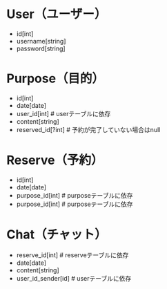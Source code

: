 # User（ユーザー）
- id[int]
- username[string]
- password[string]

# Purpose（目的）
- id[int]
- date[date]
- user_id[int] # userテーブルに依存
- content[string]
- reserved_id[?int] # 予約が完了していない場合はnull

# Reserve（予約）
- id[int]
- date[date]
- purpose_id[int] # purposeテーブルに依存
- purpose_id[int] # purposeテーブルに依存

# Chat（チャット）
- reserve_id[int] # reserveテーブルに依存
- date[date]
- content[string]
- user_id_sender[id] # userテーブルに依存